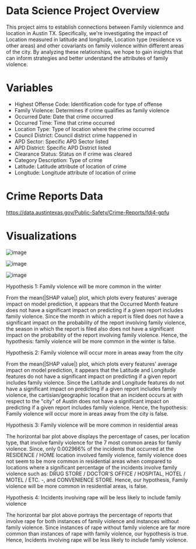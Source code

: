 # Data Science Project Overview
This project aims to establish connections between Family violenmce and location in Austin TX. Specifically, we're investigating the impact of Location measured in latitude and longitude, Location type (residence vs other areas) and other covariants on family violence within different areas of the city. By analyzing these relationships, we hope to gain insights that can inform strategies and better understand the attributes of family violence.

# Variables
- Highest Offense Code: Identification code for type of offense
- Family Violence: Determines if crime qualifies as family violence
- Occurred Date: Date that crime occurred
- Occurred Time: Time that crime occurred
- Location Type: Type of location where the crime occurred
- Council District: Council district crime happened in
- APD Sector: Specific APD Sector listed
- APD District: Specific APD District listed
- Clearance Status: Status on if crime was cleared
- Category Description: Type of crime
- Latitude: Latitude attribute of location of crime
- Longitude: Longitude attribute of location of crime

# Crime Reports Data
https://data.austintexas.gov/Public-Safety/Crime-Reports/fdj4-gpfu 




# Visualizations

![image](https://github.com/awilensky32/DS_Project/assets/54001698/9cf66c83-4ef1-4680-8f34-72af16c83a76)

![image](https://github.com/awilensky32/DS_Project/assets/54001698/3a0b8373-9b1d-4bed-b38c-6653cae69c8d)

![image](https://github.com/awilensky32/DS_Project/assets/54001698/5d00a1d9-62d7-4c76-93b1-ee1579e27ac4)


Hypothesis 1: Family violence will be more common in the winter

From the mean(|SHAP value|) plot, which plots every features' average impact on model prediction, it appears that the Occurred Month feature does not have a significant impact on predicting if a given report includes family violence. Since the month in which a report is filed does not have a significant impact on the probability of the report involving family violence, the season in which the report is filed also does not have a significant impact on the probability of the report involving family violence. Hence, the hypothesis: family violence will be more common in the winter is false.

Hypothesis 2: Family violence will occur more in areas away from the city

From the mean(|SHAP value|) plot, which plots every features' average impact on model prediction, it appears that the Latitude and Longitude features do not have a significant impact on predicting if a given report includes family violence. Since the Latitude and Longitude features do not have a significant impact on predicting if a given report includes family violence, the cartisian/geographic location that an incident occurs at with respect to the "city" of Austin does not have a significant impact on predicting if a given report includes family violence. Hence, the hypothesis: Family violence will occur more in areas away from the city is false.

Hypothesis 3: Family violence will be more common in residential areas

The horizontal bar plot above displays the percentage of cases, per location type, that involve family violence for the 7 most common areas for family violence. Since, only 0.002966% of the incidents that occurred at the RESIDENCE / HOME location involved family violence, family violence does not seem to be more common in residential areas when compared to locations where a significant percentage of the incidents involve family violence such as: DRUG STORE / DOCTOR'S OFFICE / HOSPITAL, HOTEL / MOTEL / ETC. -, and CONVENIENCE STORE. Hence, our hypothesis, Family violence will be more common in residential areas, is false.

Hypothesis 4: Incidents involving rape will be less likely to include family violence

The horizontal bar plot above portrays the percentage of reports that involve rape for both instances of family violence and instances without family violence. Since instances of rape without family violence are far more common than instances of rape with family violence, our hypothesis is true. Hence, Incidents involving rape will be less likely to include family violence.
